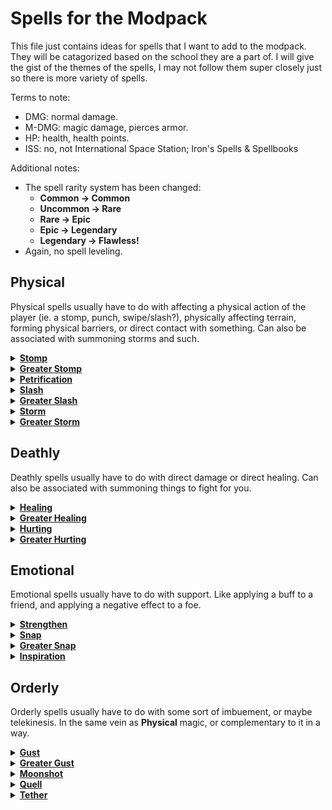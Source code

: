 # Spells for the Modpack
This file just contains ideas for spells that I want to add to the modpack. They will be catagorized based on the school they are a part of. I will give the gist of the themes of the spells, I may not follow them super closely just so there is more variety of spells.

Terms to note:
- DMG: normal damage.
- M-DMG: magic damage, pierces armor.
- HP: health, health points.
- ISS: no, not International Space Station; Iron's Spells & Spellbooks

Additional notes:
- The spell rarity system has been changed:
  - **Common → Common**
  - **Uncommon → Rare**
  - **Rare → Epic**
  - **Epic → Legendary**
  - **Legendary → Flawless!**
- Again, no spell leveling.

## Physical
Physical spells usually have to do with affecting a physical action of the player (ie. a stomp, punch, swipe/slash?), physically affecting terrain, forming physical barriers, or direct contact with something. Can also be associated with summoning storms and such.

<details><summary><b><ins>Stomp</ins></b></summary>

*A basic spell that does good damage in melee range.*
```
Stats:
- long cast
- 0.5s cast time
- 10s cooldown
- 2 arcana cost
- common

Info:
- Functions similarly to the stomp spell in base ISS.
- Does 8DMG.
- Increasing spell effectiveness increases DMG.
```
</details>

<details><summary><b><ins>Greater Stomp</ins></b></summary>

*A basic spell that does great damage in melee range.*
```
Stats:
- long cast
- 0.6s cast time
- 12s cooldown
- 5 arcana cost
- rare

Info:
- Functions similarly to the (lesser) Stomp spell, just with a greater cone of effect (hitbox).
- Does 12DMG.
- Increasing spell effectiveness increases DMG.
```
</details>

<details><summary><b><ins>Petrification</ins></b></summary>

*A fairly complex spell that turns the caster into stone.*
```
Stats:
- instant cast
- 20s cooldown
- 2 arcana cost
- rare

Info:
- Adds downwards velocity to the caster.
- Gives the caster the Petrified effect for 10s.
  - Entities with the Petrified effect are given increased gravity, an inability to move, and are immune to damage.
  - Any fall damage that would be taken while under the effect is applied to all entities in a 1.5 block radius around the affected entity.
- Increasing spell effectiveness increases the amount of time Petrified.
```
</details>

<details><summary><b><ins>Slash</ins></b></summary>

*A basic spell that imbues the caster's weapon with the **Physical** magics.*
```
Stats:
- instant cast
- 5s cooldown
- 1 arcana cost
- common

Info:
- Functions similarly to the Flaming Strike spell from base ISS.
- Does 4DMG + the damage attribute of the item you are currently holding.
- Increasing spell effectiveness increases DMG.
```
</details>

<details><summary><b><ins>Greater Slash</ins></b></summary>

*A decent spell that imbues the caster's weapon with a great amount of the **Physical** magics.*
```
Stats:
- long cast
- 0.2 cast time
- 10s cooldown
- 3 arcana cost
- epic

Info:
- Is identical to the (lesser) Slash spell just with a greater area of effect (hitbox).
- Does 6DMG + (1.5x) the damage attribute of the item you are currently holding.
- Increasing spell effectiveness increases DMG.
```
</details>

<details><summary><b><ins>Storm</ins></b></summary>

*A complex spell used to accumulate strong winds.*
```
Stats:
- long cast
- 15s cast time
- 10min cooldown
- 8 arcana cost
- legendary

Info:
- Gives the caster a major movement speed penalty while cast.
- When cast, executes the command to summon "High Winds" from Weather2.
- Increasing spell effectiveness does nothing.
```
</details>

<details><summary><b><ins>Greater Storm</ins></b></summary>

*A very complex spell used to summon large twisters to demolish terrain.*
```
Stats:
- long cast
- 30s cast time
- 30min cooldown
- 25 arcana cost
- flawless!

Info:
- Gives the caster a major movement speed penalty while cast, and makes the caster incredibly vulnerable to damage.
- When cast, executes the command to summon a "T0 Tornado" from Weather2 above the caster.
- Funni.
- Increasing spell effectiveness does nothing.
```
</details>

## Deathly
Deathly spells usually have to do with direct damage or direct healing. Can also be associated with summoning things to fight for you.

<details><summary><b><ins>Healing</ins></b></summary>

*A basic spell used to heal you or a friend.*
```
Stats:
- long cast
- 2s cast time
- 20s cooldown
- 2 arcana cost
- common

Info:
- Heals the caster for 6HP.
- If targeting an entity, heal the entity for 8HP instead. 
- Gives off little green particles when cast.
- Increasing spell effectiveness increases amount of HP healed.
```
</details>

<details><summary><b><ins>Greater Healing</ins></b></summary>

*A decent spell used to heal you or a friend, and provide additional healing over time.*
```
Stats:
- long cast
- 2.5s cast time
- 25s cooldown
- 5 arcana cost
- epic

Info:
- Heals the caster for 8HP and applies Regeneration (I) for 15s.
- If targeting an entity, heal the entity for 10HP and apply Regeneration (I) for 20s instead.
- Gives off larger green particles when cast.
- Increasing spell effectiveness increases amount of HP healed.
```
</details>

<details><summary><b><ins>Hurting</ins></b></summary>

*A basic spell that casts a bolt of hurting.*
```
Stats:
- instant cast
- 5s cooldown
- 1 arcana cost
- common

Info:
- Fires off a magic bolt that flies at a similar tragectory as an arrow.
- Deals 6DMG on contact with an entity.
- Dissapates on contact with a surface or an entity.
- Is affected by Guiding.
- Increasing spell effectiveness increases damage.
```
</details>

<details><summary><b><ins>Greater Hurting</ins></b></summary>

*A decent spell that casts a fast moving bolt of hurting.*
```
Stats:
- instant cast
- 7.5s cooldown
- 3 arcana cost
- rare

Info:
- Fires off a magic bolt that flies at a similar tragectory as an arrow, but way faster.
- Deals 10DMG on contact with an entity.
- Dissapates on contact with a surface or an entity.
- Is affected by Guiding.
- Increasing spell effectiveness increases DMG.
```
</details>

## Emotional
Emotional spells usually have to do with support. Like applying a buff to a friend, and applying a negative effect to a foe.

<details><summary><b><ins>Strengthen</ins></b></summary>

*A basic spell used imbue a target with power.*
```
Stats:
- long cast
- 0.5s cast time
- 30s cooldown
- 2 arcana cost
- rare

Info:
- Gives the caster the Strength (I) effect for 20s.
- If targeting an entity, give the entity the Strength (II) effect for 20s instead.
- Increasing spell effectiveness increases effect time.
```
</details>

<details><summary><b><ins>Snap</ins></b></summary>

*A basic spell used to make a target more vulnerable to attacks.*
```
Stats:
- instant cast
- 30s cooldown
- 2 arcana cost
- rare

Info:
- Casts a hitscan shot that does no damage and has a 30 block range and is blocked by terrain and entities.
- On hit with an entity:
  - Apply Weakness (I), Slowness (I), and Guiding to the entity for 15s.
- Increasing spell effectiveness increases effect time.
```
</details>

<details><summary><b><ins>Greater Snap</ins></b></summary>

*A decent spell used to cripple a target in combat, making them weak.*
```
Stats:
- instant cast
- 30s cooldown
- 5 arcana cost
- epic

Info:
- Casts a hitscan shot that does no damage and has a 45 block range and is blocked by terrain and entities.
- On hit with an entity:
  - Apply Weakness (II), Slowness (I), Blindness, and Guiding to the entity for 20s.
- Increasing spell effectiveness increases effect time.
```
</details>

<details><summary><b><ins>Inspiration</ins></b></summary>

*Inspires nearby entities.*
```
Stats:
- instant cast
- 20s cooldown
- 3 arcana cost
- incremental
- 5 charges
- 10s downtime
- epic

Info:
- Casts a hitscan shot that has a 30 block range and gives any entity that it hits the Inspiration effect.
  - Inspiration gives a 20% speed bonus.
- Increasing spell effectiveness increases effect time.
```
</details>

## Orderly
Orderly spells usually have to do with some sort of imbuement, or maybe telekinesis. In the same vein as **Physical** magic, or complementary to it in a way.

<details><summary><b><ins>Gust</ins></b></summary>

*A basic spell used to launch you a short distance.*
```
Stats:
- instant cast
- 10s cooldown
- 1 arcana cost
- common

Info:
- Adds velocity to the caster in the direction they are looking at.
- Pushes away any entities near the caster by a little bit.
- Increasing spell effectiveness increases velocity.
```
</details>

<details><summary><b><ins>Greater Gust</ins></b></summary>

*A complex spell used to push targets away.*
```
Stats:
- instant cast
- 20s cooldown
- 3 arcana cost
- incremental
- 5 charges
- 7s downtime
- epic

Info:
- Pushes the caster back a little bit when cast.
- Pushes all entities in a cone in front of the caster back a lot.
- Increasing spell effectiveness increases push force.
```
</details>

<details><summary><b><ins>Moonshot</ins></b></summary>

*A complex spell used to launch targets an absurd distance.*
```
Stats:
- long cast
- 1s cast time
- 20s cooldown
- 2 arcana cost
- epic

Info:
- Cannot be cast without a target entity.
- Adds a bunch of velocity to the entity the caster is targeting, sending them in the direction the caster is facing.
- Makes the target entity able to be effected by kinetic damage (for 10s).
  - There's an effect in base ISS that does that. I forget what it is called.
- Gives the caster a strong movement speed penalty while being cast.
- Increasing spell effectiveness increases velocity.
```
</details>

<details><summary><b><ins>Quell</ins></b></summary>

*A nice spell used to calm storms.*
```
Stats:
- long cast
- 20s cast time
- 15min cooldown
- 10 arcana cost
- epic

Info:
- Gives the caster a major movement speed penalty while cast.
- When cast, executes the "kill_all_storms" command from Weather2.
- Increasing spell effectiveness does nothing.
```
</details>

<details><summary><b><ins>Tether</ins></b></summary>

*An absurdly complex spell used to tether you to a target, binding your body and soul to them.*
```
Stats:
- long cast
- 2s cast time
- 2m cooldown
- 8 arcana cost
- legendary

Info:
- Cannot be cast without a target entity.
- Gives the caster and the target the effect "Tethered" for 1m.
  - Tethered entities will share any damage they recieve, divided by the amount of tethered entities.
    - X = A / B; where A is the initial damage that would be applied to an entity with the Tethered effect, B is the amount of entities with the Tethered effect, and X is the damage all entities with the Tethered effect would recieve.
- Increasing spell effectiveness increases effect time.
```
</details>
